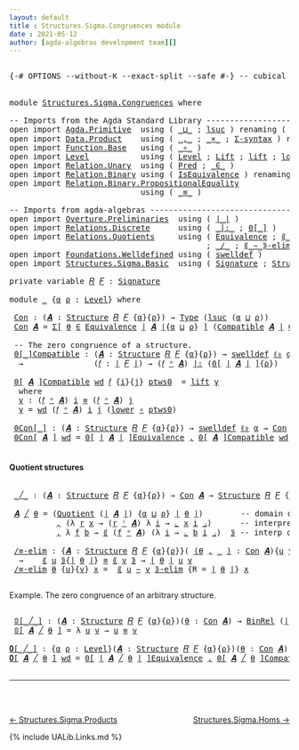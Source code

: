 ```yaml
---
layout: default
title : Structures.Sigma.Congruences module
date : 2021-05-12
author: [agda-algebras development team][]
---
```


<pre class="Agda">

<a id="145" class="Symbol">{-#</a> <a id="149" class="Keyword">OPTIONS</a> <a id="157" class="Pragma">--without-K</a> <a id="169" class="Pragma">--exact-split</a> <a id="183" class="Pragma">--safe</a> <a id="190" class="Symbol">#-}</a> <a id="194" class="Comment">-- cubical #-}</a>


<a id="211" class="Keyword">module</a> <a id="218" href="Structures.Sigma.Congruences.html" class="Module">Structures.Sigma.Congruences</a> <a id="247" class="Keyword">where</a>

<a id="254" class="Comment">-- Imports from the Agda Standard Library ------------------------------------------------</a>
<a id="345" class="Keyword">open</a> <a id="350" class="Keyword">import</a> <a id="357" href="Agda.Primitive.html" class="Module">Agda.Primitive</a>  <a id="373" class="Keyword">using</a> <a id="379" class="Symbol">(</a> <a id="381" href="Agda.Primitive.html#810" class="Primitive Operator">_⊔_</a> <a id="385" class="Symbol">;</a> <a id="387" href="Agda.Primitive.html#780" class="Primitive">lsuc</a> <a id="392" class="Symbol">)</a> <a id="394" class="Keyword">renaming</a> <a id="403" class="Symbol">(</a> <a id="405" href="Agda.Primitive.html#326" class="Primitive">Set</a> <a id="409" class="Symbol">to</a> <a id="412" class="Primitive">Type</a> <a id="417" class="Symbol">;</a> <a id="419" href="Agda.Primitive.html#764" class="Primitive">lzero</a> <a id="425" class="Symbol">to</a> <a id="428" class="Primitive">ℓ₀</a> <a id="431" class="Symbol">)</a>
<a id="433" class="Keyword">open</a> <a id="438" class="Keyword">import</a> <a id="445" href="Data.Product.html" class="Module">Data.Product</a>    <a id="461" class="Keyword">using</a> <a id="467" class="Symbol">(</a> <a id="469" href="Agda.Builtin.Sigma.html#236" class="InductiveConstructor Operator">_,_</a> <a id="473" class="Symbol">;</a> <a id="475" href="Data.Product.html#1167" class="Function Operator">_×_</a> <a id="479" class="Symbol">;</a> <a id="481" href="Data.Product.html#916" class="Function">Σ-syntax</a> <a id="490" class="Symbol">)</a> <a id="492" class="Keyword">renaming</a> <a id="501" class="Symbol">(</a> <a id="503" href="Agda.Builtin.Sigma.html#252" class="Field">proj₁</a> <a id="509" class="Symbol">to</a> <a id="512" class="Field">fst</a> <a id="516" class="Symbol">)</a>
<a id="518" class="Keyword">open</a> <a id="523" class="Keyword">import</a> <a id="530" href="Function.Base.html" class="Module">Function.Base</a>   <a id="546" class="Keyword">using</a> <a id="552" class="Symbol">(</a> <a id="554" href="Function.Base.html#1031" class="Function Operator">_∘_</a> <a id="558" class="Symbol">)</a>
<a id="560" class="Keyword">open</a> <a id="565" class="Keyword">import</a> <a id="572" href="Level.html" class="Module">Level</a>           <a id="588" class="Keyword">using</a> <a id="594" class="Symbol">(</a> <a id="596" href="Agda.Primitive.html#597" class="Postulate">Level</a> <a id="602" class="Symbol">;</a> <a id="604" href="Level.html#400" class="Record">Lift</a> <a id="609" class="Symbol">;</a> <a id="611" href="Level.html#457" class="InductiveConstructor">lift</a> <a id="616" class="Symbol">;</a> <a id="618" href="Level.html#470" class="Field">lower</a> <a id="624" class="Symbol">)</a>
<a id="626" class="Keyword">open</a> <a id="631" class="Keyword">import</a> <a id="638" href="Relation.Unary.html" class="Module">Relation.Unary</a>  <a id="654" class="Keyword">using</a> <a id="660" class="Symbol">(</a> <a id="662" href="Relation.Unary.html#1101" class="Function">Pred</a> <a id="667" class="Symbol">;</a> <a id="669" href="Relation.Unary.html#1523" class="Function Operator">_∈_</a> <a id="673" class="Symbol">)</a>
<a id="675" class="Keyword">open</a> <a id="680" class="Keyword">import</a> <a id="687" href="Relation.Binary.html" class="Module">Relation.Binary</a> <a id="703" class="Keyword">using</a> <a id="709" class="Symbol">(</a> <a id="711" href="Relation.Binary.Structures.html#1522" class="Record">IsEquivalence</a> <a id="725" class="Symbol">)</a> <a id="727" class="Keyword">renaming</a> <a id="736" class="Symbol">(</a> <a id="738" href="Relation.Binary.Core.html#882" class="Function">Rel</a> <a id="742" class="Symbol">to</a> <a id="745" class="Function">BinRel</a> <a id="752" class="Symbol">)</a>
<a id="754" class="Keyword">open</a> <a id="759" class="Keyword">import</a> <a id="766" href="Relation.Binary.PropositionalEquality.html" class="Module">Relation.Binary.PropositionalEquality</a>
                            <a id="832" class="Keyword">using</a> <a id="838" class="Symbol">(</a> <a id="840" href="Agda.Builtin.Equality.html#151" class="Datatype Operator">_≡_</a> <a id="844" class="Symbol">)</a>

<a id="847" class="Comment">-- Imports from agda-algebras ------------------------------------------------------------</a>
<a id="938" class="Keyword">open</a> <a id="943" class="Keyword">import</a> <a id="950" href="Overture.Preliminaries.html" class="Module">Overture.Preliminaries</a>  <a id="974" class="Keyword">using</a> <a id="980" class="Symbol">(</a> <a id="982" href="Overture.Preliminaries.html#4245" class="Function Operator">∣_∣</a> <a id="986" class="Symbol">)</a>
<a id="988" class="Keyword">open</a> <a id="993" class="Keyword">import</a> <a id="1000" href="Relations.Discrete.html" class="Module">Relations.Discrete</a>      <a id="1024" class="Keyword">using</a> <a id="1030" class="Symbol">(</a> <a id="1032" href="Relations.Discrete.html#6404" class="Function Operator">_|:_</a> <a id="1037" class="Symbol">;</a> <a id="1039" href="Relations.Discrete.html#4046" class="Function Operator">0[_]</a> <a id="1044" class="Symbol">)</a>
<a id="1046" class="Keyword">open</a> <a id="1051" class="Keyword">import</a> <a id="1058" href="Relations.Quotients.html" class="Module">Relations.Quotients</a>     <a id="1082" class="Keyword">using</a> <a id="1088" class="Symbol">(</a> <a id="1090" href="Relations.Quotients.html#1598" class="Function">Equivalence</a> <a id="1102" class="Symbol">;</a> <a id="1104" href="Relations.Quotients.html#5176" class="Function Operator">⟪_⟫</a> <a id="1108" class="Symbol">;</a> <a id="1110" href="Relations.Quotients.html#5369" class="Function Operator">⌞_⌟</a> <a id="1114" class="Symbol">;</a> <a id="1116" href="Relations.Quotients.html#6890" class="Function Operator">0[_]Equivalence</a>
                                          <a id="1174" class="Symbol">;</a> <a id="1176" href="Relations.Quotients.html#4948" class="Function Operator">_/_</a> <a id="1180" class="Symbol">;</a> <a id="1182" href="Relations.Quotients.html#7016" class="Function Operator">⟪_∼_⟫-elim</a> <a id="1193" class="Symbol">;</a> <a id="1195" href="Relations.Quotients.html#4823" class="Function">Quotient</a> <a id="1204" class="Symbol">)</a>
<a id="1206" class="Keyword">open</a> <a id="1211" class="Keyword">import</a> <a id="1218" href="Foundations.Welldefined.html" class="Module">Foundations.Welldefined</a> <a id="1242" class="Keyword">using</a> <a id="1248" class="Symbol">(</a> <a id="1250" href="Foundations.Welldefined.html#2817" class="Function">swelldef</a> <a id="1259" class="Symbol">)</a>
<a id="1261" class="Keyword">open</a> <a id="1266" class="Keyword">import</a> <a id="1273" href="Structures.Sigma.Basic.html" class="Module">Structures.Sigma.Basic</a>  <a id="1297" class="Keyword">using</a> <a id="1303" class="Symbol">(</a> <a id="1305" href="Structures.Sigma.Basic.html#1022" class="Function">Signature</a> <a id="1315" class="Symbol">;</a> <a id="1317" href="Structures.Sigma.Basic.html#1183" class="Function">Structure</a> <a id="1327" class="Symbol">;</a> <a id="1329" href="Structures.Sigma.Basic.html#2429" class="Function Operator">_ᵒ_</a> <a id="1333" class="Symbol">;</a> <a id="1335" href="Structures.Sigma.Basic.html#2523" class="Function">Compatible</a> <a id="1346" class="Symbol">;</a> <a id="1348" href="Structures.Sigma.Basic.html#2333" class="Function Operator">_ʳ_</a> <a id="1352" class="Symbol">)</a>

<a id="1355" class="Keyword">private</a> <a id="1363" class="Keyword">variable</a> <a id="1372" href="Structures.Sigma.Congruences.html#1372" class="Generalizable">𝑅</a> <a id="1374" href="Structures.Sigma.Congruences.html#1374" class="Generalizable">𝐹</a> <a id="1376" class="Symbol">:</a> <a id="1378" href="Structures.Sigma.Basic.html#1022" class="Function">Signature</a>

<a id="1389" class="Keyword">module</a> <a id="1396" href="Structures.Sigma.Congruences.html#1396" class="Module">_</a> <a id="1398" class="Symbol">{</a><a id="1399" href="Structures.Sigma.Congruences.html#1399" class="Bound">α</a> <a id="1401" href="Structures.Sigma.Congruences.html#1401" class="Bound">ρ</a> <a id="1403" class="Symbol">:</a> <a id="1405" href="Agda.Primitive.html#597" class="Postulate">Level</a><a id="1410" class="Symbol">}</a> <a id="1412" class="Keyword">where</a>

 <a id="1420" href="Structures.Sigma.Congruences.html#1420" class="Function">Con</a> <a id="1424" class="Symbol">:</a> <a id="1426" class="Symbol">(</a><a id="1427" href="Structures.Sigma.Congruences.html#1427" class="Bound">𝑨</a> <a id="1429" class="Symbol">:</a> <a id="1431" href="Structures.Sigma.Basic.html#1183" class="Function">Structure</a> <a id="1441" href="Structures.Sigma.Congruences.html#1372" class="Generalizable">𝑅</a> <a id="1443" href="Structures.Sigma.Congruences.html#1374" class="Generalizable">𝐹</a> <a id="1445" class="Symbol">{</a><a id="1446" href="Structures.Sigma.Congruences.html#1399" class="Bound">α</a><a id="1447" class="Symbol">}{</a><a id="1449" href="Structures.Sigma.Congruences.html#1401" class="Bound">ρ</a><a id="1450" class="Symbol">})</a> <a id="1453" class="Symbol">→</a> <a id="1455" href="Structures.Sigma.Congruences.html#412" class="Primitive">Type</a> <a id="1460" class="Symbol">(</a><a id="1461" href="Agda.Primitive.html#780" class="Primitive">lsuc</a> <a id="1466" class="Symbol">(</a><a id="1467" href="Structures.Sigma.Congruences.html#1399" class="Bound">α</a> <a id="1469" href="Agda.Primitive.html#810" class="Primitive Operator">⊔</a> <a id="1471" href="Structures.Sigma.Congruences.html#1401" class="Bound">ρ</a><a id="1472" class="Symbol">))</a>
 <a id="1476" href="Structures.Sigma.Congruences.html#1420" class="Function">Con</a> <a id="1480" href="Structures.Sigma.Congruences.html#1480" class="Bound">𝑨</a> <a id="1482" class="Symbol">=</a> <a id="1484" href="Data.Product.html#916" class="Function">Σ[</a> <a id="1487" href="Structures.Sigma.Congruences.html#1487" class="Bound">θ</a> <a id="1489" href="Data.Product.html#916" class="Function">∈</a> <a id="1491" href="Relations.Quotients.html#1598" class="Function">Equivalence</a> <a id="1503" href="Overture.Preliminaries.html#4245" class="Function Operator">∣</a> <a id="1505" href="Structures.Sigma.Congruences.html#1480" class="Bound">𝑨</a> <a id="1507" href="Overture.Preliminaries.html#4245" class="Function Operator">∣</a><a id="1508" class="Symbol">{</a><a id="1509" href="Structures.Sigma.Congruences.html#1399" class="Bound">α</a> <a id="1511" href="Agda.Primitive.html#810" class="Primitive Operator">⊔</a> <a id="1513" href="Structures.Sigma.Congruences.html#1401" class="Bound">ρ</a><a id="1514" class="Symbol">}</a> <a id="1516" href="Data.Product.html#916" class="Function">]</a> <a id="1518" class="Symbol">(</a><a id="1519" href="Structures.Sigma.Basic.html#2523" class="Function">Compatible</a> <a id="1530" href="Structures.Sigma.Congruences.html#1480" class="Bound">𝑨</a> <a id="1532" href="Overture.Preliminaries.html#4245" class="Function Operator">∣</a> <a id="1534" href="Structures.Sigma.Congruences.html#1487" class="Bound">θ</a> <a id="1536" href="Overture.Preliminaries.html#4245" class="Function Operator">∣</a><a id="1537" class="Symbol">)</a>

 <a id="1541" class="Comment">-- The zero congruence of a structure.</a>
 <a id="1581" href="Structures.Sigma.Congruences.html#1581" class="Function Operator">0[_]Compatible</a> <a id="1596" class="Symbol">:</a> <a id="1598" class="Symbol">(</a><a id="1599" href="Structures.Sigma.Congruences.html#1599" class="Bound">𝑨</a> <a id="1601" class="Symbol">:</a> <a id="1603" href="Structures.Sigma.Basic.html#1183" class="Function">Structure</a> <a id="1613" href="Structures.Sigma.Congruences.html#1372" class="Generalizable">𝑅</a> <a id="1615" href="Structures.Sigma.Congruences.html#1374" class="Generalizable">𝐹</a> <a id="1617" class="Symbol">{</a><a id="1618" href="Structures.Sigma.Congruences.html#1399" class="Bound">α</a><a id="1619" class="Symbol">}{</a><a id="1621" href="Structures.Sigma.Congruences.html#1401" class="Bound">ρ</a><a id="1622" class="Symbol">})</a> <a id="1625" class="Symbol">→</a> <a id="1627" href="Foundations.Welldefined.html#2817" class="Function">swelldef</a> <a id="1636" href="Structures.Sigma.Congruences.html#428" class="Primitive">ℓ₀</a> <a id="1639" href="Structures.Sigma.Congruences.html#1399" class="Bound">α</a>
  <a id="1643" class="Symbol">→</a>               <a id="1659" class="Symbol">(</a><a id="1660" href="Structures.Sigma.Congruences.html#1660" class="Bound">𝑓</a> <a id="1662" class="Symbol">:</a> <a id="1664" href="Overture.Preliminaries.html#4245" class="Function Operator">∣</a> <a id="1666" href="Structures.Sigma.Congruences.html#1374" class="Generalizable">𝐹</a> <a id="1668" href="Overture.Preliminaries.html#4245" class="Function Operator">∣</a><a id="1669" class="Symbol">)</a> <a id="1671" class="Symbol">→</a> <a id="1673" class="Symbol">(</a><a id="1674" href="Structures.Sigma.Congruences.html#1660" class="Bound">𝑓</a> <a id="1676" href="Structures.Sigma.Basic.html#2429" class="Function Operator">ᵒ</a> <a id="1678" href="Structures.Sigma.Congruences.html#1599" class="Bound">𝑨</a><a id="1679" class="Symbol">)</a> <a id="1681" href="Relations.Discrete.html#6404" class="Function Operator">|:</a> <a id="1684" class="Symbol">(</a><a id="1685" href="Relations.Discrete.html#4046" class="Function Operator">0[</a> <a id="1688" href="Overture.Preliminaries.html#4245" class="Function Operator">∣</a> <a id="1690" href="Structures.Sigma.Congruences.html#1599" class="Bound">𝑨</a> <a id="1692" href="Overture.Preliminaries.html#4245" class="Function Operator">∣</a> <a id="1694" href="Relations.Discrete.html#4046" class="Function Operator">]</a><a id="1695" class="Symbol">{</a><a id="1696" href="Structures.Sigma.Congruences.html#1401" class="Bound">ρ</a><a id="1697" class="Symbol">})</a>

 <a id="1702" href="Structures.Sigma.Congruences.html#1581" class="Function Operator">0[</a> <a id="1705" href="Structures.Sigma.Congruences.html#1705" class="Bound">𝑨</a> <a id="1707" href="Structures.Sigma.Congruences.html#1581" class="Function Operator">]Compatible</a> <a id="1719" href="Structures.Sigma.Congruences.html#1719" class="Bound">wd</a> <a id="1722" href="Structures.Sigma.Congruences.html#1722" class="Bound">𝑓</a> <a id="1724" class="Symbol">{</a><a id="1725" href="Structures.Sigma.Congruences.html#1725" class="Bound">i</a><a id="1726" class="Symbol">}{</a><a id="1728" href="Structures.Sigma.Congruences.html#1728" class="Bound">j</a><a id="1729" class="Symbol">}</a> <a id="1731" href="Structures.Sigma.Congruences.html#1731" class="Bound">ptws0</a>  <a id="1738" class="Symbol">=</a> <a id="1740" href="Level.html#457" class="InductiveConstructor">lift</a> <a id="1745" href="Structures.Sigma.Congruences.html#1757" class="Function">γ</a>
  <a id="1749" class="Keyword">where</a>
  <a id="1757" href="Structures.Sigma.Congruences.html#1757" class="Function">γ</a> <a id="1759" class="Symbol">:</a> <a id="1761" class="Symbol">(</a><a id="1762" href="Structures.Sigma.Congruences.html#1722" class="Bound">𝑓</a> <a id="1764" href="Structures.Sigma.Basic.html#2429" class="Function Operator">ᵒ</a> <a id="1766" href="Structures.Sigma.Congruences.html#1705" class="Bound">𝑨</a><a id="1767" class="Symbol">)</a> <a id="1769" href="Structures.Sigma.Congruences.html#1725" class="Bound">i</a> <a id="1771" href="Agda.Builtin.Equality.html#151" class="Datatype Operator">≡</a> <a id="1773" class="Symbol">(</a><a id="1774" href="Structures.Sigma.Congruences.html#1722" class="Bound">𝑓</a> <a id="1776" href="Structures.Sigma.Basic.html#2429" class="Function Operator">ᵒ</a> <a id="1778" href="Structures.Sigma.Congruences.html#1705" class="Bound">𝑨</a><a id="1779" class="Symbol">)</a> <a id="1781" href="Structures.Sigma.Congruences.html#1728" class="Bound">j</a>
  <a id="1785" href="Structures.Sigma.Congruences.html#1757" class="Function">γ</a> <a id="1787" class="Symbol">=</a> <a id="1789" href="Structures.Sigma.Congruences.html#1719" class="Bound">wd</a> <a id="1792" class="Symbol">(</a><a id="1793" href="Structures.Sigma.Congruences.html#1722" class="Bound">𝑓</a> <a id="1795" href="Structures.Sigma.Basic.html#2429" class="Function Operator">ᵒ</a> <a id="1797" href="Structures.Sigma.Congruences.html#1705" class="Bound">𝑨</a><a id="1798" class="Symbol">)</a> <a id="1800" href="Structures.Sigma.Congruences.html#1725" class="Bound">i</a> <a id="1802" href="Structures.Sigma.Congruences.html#1728" class="Bound">j</a> <a id="1804" class="Symbol">(</a><a id="1805" href="Level.html#470" class="Field">lower</a> <a id="1811" href="Function.Base.html#1031" class="Function Operator">∘</a> <a id="1813" href="Structures.Sigma.Congruences.html#1731" class="Bound">ptws0</a><a id="1818" class="Symbol">)</a>

 <a id="1822" href="Structures.Sigma.Congruences.html#1822" class="Function Operator">0Con[_]</a> <a id="1830" class="Symbol">:</a> <a id="1832" class="Symbol">(</a><a id="1833" href="Structures.Sigma.Congruences.html#1833" class="Bound">𝑨</a> <a id="1835" class="Symbol">:</a> <a id="1837" href="Structures.Sigma.Basic.html#1183" class="Function">Structure</a> <a id="1847" href="Structures.Sigma.Congruences.html#1372" class="Generalizable">𝑅</a> <a id="1849" href="Structures.Sigma.Congruences.html#1374" class="Generalizable">𝐹</a> <a id="1851" class="Symbol">{</a><a id="1852" href="Structures.Sigma.Congruences.html#1399" class="Bound">α</a><a id="1853" class="Symbol">}{</a><a id="1855" href="Structures.Sigma.Congruences.html#1401" class="Bound">ρ</a><a id="1856" class="Symbol">})</a> <a id="1859" class="Symbol">→</a> <a id="1861" href="Foundations.Welldefined.html#2817" class="Function">swelldef</a> <a id="1870" href="Structures.Sigma.Congruences.html#428" class="Primitive">ℓ₀</a> <a id="1873" href="Structures.Sigma.Congruences.html#1399" class="Bound">α</a> <a id="1875" class="Symbol">→</a> <a id="1877" href="Structures.Sigma.Congruences.html#1420" class="Function">Con</a> <a id="1881" href="Structures.Sigma.Congruences.html#1833" class="Bound">𝑨</a>
 <a id="1884" href="Structures.Sigma.Congruences.html#1822" class="Function Operator">0Con[</a> <a id="1890" href="Structures.Sigma.Congruences.html#1890" class="Bound">𝑨</a> <a id="1892" href="Structures.Sigma.Congruences.html#1822" class="Function Operator">]</a> <a id="1894" href="Structures.Sigma.Congruences.html#1894" class="Bound">wd</a> <a id="1897" class="Symbol">=</a> <a id="1899" href="Relations.Quotients.html#6890" class="Function Operator">0[</a> <a id="1902" href="Overture.Preliminaries.html#4245" class="Function Operator">∣</a> <a id="1904" href="Structures.Sigma.Congruences.html#1890" class="Bound">𝑨</a> <a id="1906" href="Overture.Preliminaries.html#4245" class="Function Operator">∣</a> <a id="1908" href="Relations.Quotients.html#6890" class="Function Operator">]Equivalence</a> <a id="1921" href="Agda.Builtin.Sigma.html#236" class="InductiveConstructor Operator">,</a> <a id="1923" href="Structures.Sigma.Congruences.html#1581" class="Function Operator">0[</a> <a id="1926" href="Structures.Sigma.Congruences.html#1890" class="Bound">𝑨</a> <a id="1928" href="Structures.Sigma.Congruences.html#1581" class="Function Operator">]Compatible</a> <a id="1940" href="Structures.Sigma.Congruences.html#1894" class="Bound">wd</a>

</pre>

#### Quotient structures

<pre class="Agda">

 <a id="1997" href="Structures.Sigma.Congruences.html#1997" class="Function Operator">_╱_</a> <a id="2001" class="Symbol">:</a> <a id="2003" class="Symbol">(</a><a id="2004" href="Structures.Sigma.Congruences.html#2004" class="Bound">𝑨</a> <a id="2006" class="Symbol">:</a> <a id="2008" href="Structures.Sigma.Basic.html#1183" class="Function">Structure</a> <a id="2018" href="Structures.Sigma.Congruences.html#1372" class="Generalizable">𝑅</a> <a id="2020" href="Structures.Sigma.Congruences.html#1374" class="Generalizable">𝐹</a> <a id="2022" class="Symbol">{</a><a id="2023" href="Structures.Sigma.Congruences.html#1399" class="Bound">α</a><a id="2024" class="Symbol">}{</a><a id="2026" href="Structures.Sigma.Congruences.html#1401" class="Bound">ρ</a><a id="2027" class="Symbol">})</a> <a id="2030" class="Symbol">→</a> <a id="2032" href="Structures.Sigma.Congruences.html#1420" class="Function">Con</a> <a id="2036" href="Structures.Sigma.Congruences.html#2004" class="Bound">𝑨</a> <a id="2038" class="Symbol">→</a> <a id="2040" href="Structures.Sigma.Basic.html#1183" class="Function">Structure</a> <a id="2050" href="Structures.Sigma.Congruences.html#1372" class="Generalizable">𝑅</a> <a id="2052" href="Structures.Sigma.Congruences.html#1374" class="Generalizable">𝐹</a> <a id="2054" class="Symbol">{</a><a id="2055" href="Agda.Primitive.html#780" class="Primitive">lsuc</a> <a id="2060" class="Symbol">(</a><a id="2061" href="Structures.Sigma.Congruences.html#1399" class="Bound">α</a> <a id="2063" href="Agda.Primitive.html#810" class="Primitive Operator">⊔</a> <a id="2065" href="Structures.Sigma.Congruences.html#1401" class="Bound">ρ</a><a id="2066" class="Symbol">)}{</a><a id="2069" href="Structures.Sigma.Congruences.html#1401" class="Bound">ρ</a><a id="2070" class="Symbol">}</a>

 <a id="2074" href="Structures.Sigma.Congruences.html#2074" class="Bound">𝑨</a> <a id="2076" href="Structures.Sigma.Congruences.html#1997" class="Function Operator">╱</a> <a id="2078" href="Structures.Sigma.Congruences.html#2078" class="Bound">θ</a> <a id="2080" class="Symbol">=</a> <a id="2082" class="Symbol">(</a><a id="2083" href="Relations.Quotients.html#4823" class="Function">Quotient</a> <a id="2092" class="Symbol">(</a><a id="2093" href="Overture.Preliminaries.html#4245" class="Function Operator">∣</a> <a id="2095" href="Structures.Sigma.Congruences.html#2074" class="Bound">𝑨</a> <a id="2097" href="Overture.Preliminaries.html#4245" class="Function Operator">∣</a><a id="2098" class="Symbol">)</a> <a id="2100" class="Symbol">{</a><a id="2101" href="Structures.Sigma.Congruences.html#1399" class="Bound">α</a> <a id="2103" href="Agda.Primitive.html#810" class="Primitive Operator">⊔</a> <a id="2105" href="Structures.Sigma.Congruences.html#1401" class="Bound">ρ</a><a id="2106" class="Symbol">}</a> <a id="2108" href="Overture.Preliminaries.html#4245" class="Function Operator">∣</a> <a id="2110" href="Structures.Sigma.Congruences.html#2078" class="Bound">θ</a> <a id="2112" href="Overture.Preliminaries.html#4245" class="Function Operator">∣</a><a id="2113" class="Symbol">)</a>        <a id="2122" class="Comment">-- domain of quotient structure</a>
          <a id="2164" href="Agda.Builtin.Sigma.html#236" class="InductiveConstructor Operator">,</a> <a id="2166" class="Symbol">(λ</a> <a id="2169" href="Structures.Sigma.Congruences.html#2169" class="Bound">r</a> <a id="2171" href="Structures.Sigma.Congruences.html#2171" class="Bound">x</a> <a id="2173" class="Symbol">→</a> <a id="2175" class="Symbol">(</a><a id="2176" href="Structures.Sigma.Congruences.html#2169" class="Bound">r</a> <a id="2178" href="Structures.Sigma.Basic.html#2333" class="Function Operator">ʳ</a> <a id="2180" href="Structures.Sigma.Congruences.html#2074" class="Bound">𝑨</a><a id="2181" class="Symbol">)</a> <a id="2183" class="Symbol">λ</a> <a id="2185" href="Structures.Sigma.Congruences.html#2185" class="Bound">i</a> <a id="2187" class="Symbol">→</a> <a id="2189" href="Relations.Quotients.html#5369" class="Function Operator">⌞</a> <a id="2191" href="Structures.Sigma.Congruences.html#2171" class="Bound">x</a> <a id="2193" href="Structures.Sigma.Congruences.html#2185" class="Bound">i</a> <a id="2195" href="Relations.Quotients.html#5369" class="Function Operator">⌟</a><a id="2196" class="Symbol">)</a>      <a id="2203" class="Comment">-- interpretation of relations</a>
          <a id="2244" href="Agda.Builtin.Sigma.html#236" class="InductiveConstructor Operator">,</a> <a id="2246" class="Symbol">λ</a> <a id="2248" href="Structures.Sigma.Congruences.html#2248" class="Bound">f</a> <a id="2250" href="Structures.Sigma.Congruences.html#2250" class="Bound">b</a> <a id="2252" class="Symbol">→</a> <a id="2254" href="Relations.Quotients.html#5176" class="Function Operator">⟪</a> <a id="2256" class="Symbol">(</a><a id="2257" href="Structures.Sigma.Congruences.html#2248" class="Bound">f</a> <a id="2259" href="Structures.Sigma.Basic.html#2429" class="Function Operator">ᵒ</a> <a id="2261" href="Structures.Sigma.Congruences.html#2074" class="Bound">𝑨</a><a id="2262" class="Symbol">)</a> <a id="2264" class="Symbol">(λ</a> <a id="2267" href="Structures.Sigma.Congruences.html#2267" class="Bound">i</a> <a id="2269" class="Symbol">→</a> <a id="2271" href="Relations.Quotients.html#5369" class="Function Operator">⌞</a> <a id="2273" href="Structures.Sigma.Congruences.html#2250" class="Bound">b</a> <a id="2275" href="Structures.Sigma.Congruences.html#2267" class="Bound">i</a> <a id="2277" href="Relations.Quotients.html#5369" class="Function Operator">⌟</a><a id="2278" class="Symbol">)</a>  <a id="2281" href="Relations.Quotients.html#5176" class="Function Operator">⟫</a> <a id="2283" class="Comment">-- interp of operations</a>

 <a id="2309" href="Structures.Sigma.Congruences.html#2309" class="Function">/≡-elim</a> <a id="2317" class="Symbol">:</a> <a id="2319" class="Symbol">{</a><a id="2320" href="Structures.Sigma.Congruences.html#2320" class="Bound">𝑨</a> <a id="2322" class="Symbol">:</a> <a id="2324" href="Structures.Sigma.Basic.html#1183" class="Function">Structure</a> <a id="2334" href="Structures.Sigma.Congruences.html#1372" class="Generalizable">𝑅</a> <a id="2336" href="Structures.Sigma.Congruences.html#1374" class="Generalizable">𝐹</a> <a id="2338" class="Symbol">{</a><a id="2339" href="Structures.Sigma.Congruences.html#1399" class="Bound">α</a><a id="2340" class="Symbol">}{</a><a id="2342" href="Structures.Sigma.Congruences.html#1401" class="Bound">ρ</a><a id="2343" class="Symbol">}}(</a> <a id="2347" href="Structures.Sigma.Congruences.html#2347" class="Symbol">(</a><a id="2348" href="Structures.Sigma.Congruences.html#2348" class="Bound">θ</a> <a id="2350" href="Agda.Builtin.Sigma.html#236" class="InductiveConstructor Operator">,</a> <a id="2352" href="Structures.Sigma.Congruences.html#2347" class="Symbol">_</a> <a id="2354" href="Structures.Sigma.Congruences.html#2347" class="Symbol">)</a> <a id="2356" class="Symbol">:</a> <a id="2358" href="Structures.Sigma.Congruences.html#1420" class="Function">Con</a> <a id="2362" href="Structures.Sigma.Congruences.html#2320" class="Bound">𝑨</a><a id="2363" class="Symbol">){</a><a id="2365" href="Structures.Sigma.Congruences.html#2365" class="Bound">u</a> <a id="2367" href="Structures.Sigma.Congruences.html#2367" class="Bound">v</a> <a id="2369" class="Symbol">:</a> <a id="2371" href="Overture.Preliminaries.html#4245" class="Function Operator">∣</a> <a id="2373" href="Structures.Sigma.Congruences.html#2320" class="Bound">𝑨</a> <a id="2375" href="Overture.Preliminaries.html#4245" class="Function Operator">∣</a><a id="2376" class="Symbol">}</a>
  <a id="2380" class="Symbol">→</a>    <a id="2385" href="Relations.Quotients.html#5176" class="Function Operator">⟪</a> <a id="2387" href="Structures.Sigma.Congruences.html#2365" class="Bound">u</a> <a id="2389" href="Relations.Quotients.html#5176" class="Function Operator">⟫</a><a id="2390" class="Symbol">{</a><a id="2391" href="Overture.Preliminaries.html#4245" class="Function Operator">∣</a> <a id="2393" href="Structures.Sigma.Congruences.html#2348" class="Bound">θ</a> <a id="2395" href="Overture.Preliminaries.html#4245" class="Function Operator">∣</a><a id="2396" class="Symbol">}</a> <a id="2398" href="Agda.Builtin.Equality.html#151" class="Datatype Operator">≡</a> <a id="2400" href="Relations.Quotients.html#5176" class="Function Operator">⟪</a> <a id="2402" href="Structures.Sigma.Congruences.html#2367" class="Bound">v</a> <a id="2404" href="Relations.Quotients.html#5176" class="Function Operator">⟫</a> <a id="2406" class="Symbol">→</a> <a id="2408" href="Overture.Preliminaries.html#4245" class="Function Operator">∣</a> <a id="2410" href="Structures.Sigma.Congruences.html#2348" class="Bound">θ</a> <a id="2412" href="Overture.Preliminaries.html#4245" class="Function Operator">∣</a> <a id="2414" href="Structures.Sigma.Congruences.html#2365" class="Bound">u</a> <a id="2416" href="Structures.Sigma.Congruences.html#2367" class="Bound">v</a>
 <a id="2419" href="Structures.Sigma.Congruences.html#2309" class="Function">/≡-elim</a> <a id="2427" href="Structures.Sigma.Congruences.html#2427" class="Bound">θ</a> <a id="2429" class="Symbol">{</a><a id="2430" href="Structures.Sigma.Congruences.html#2430" class="Bound">u</a><a id="2431" class="Symbol">}{</a><a id="2433" href="Structures.Sigma.Congruences.html#2433" class="Bound">v</a><a id="2434" class="Symbol">}</a> <a id="2436" href="Structures.Sigma.Congruences.html#2436" class="Bound">x</a> <a id="2438" class="Symbol">=</a>  <a id="2441" href="Relations.Quotients.html#7016" class="Function Operator">⟪</a> <a id="2443" href="Structures.Sigma.Congruences.html#2430" class="Bound">u</a> <a id="2445" href="Relations.Quotients.html#7016" class="Function Operator">∼</a> <a id="2447" href="Structures.Sigma.Congruences.html#2433" class="Bound">v</a> <a id="2449" href="Relations.Quotients.html#7016" class="Function Operator">⟫-elim</a> <a id="2456" class="Symbol">{</a><a id="2457" class="Argument">R</a> <a id="2459" class="Symbol">=</a> <a id="2461" href="Overture.Preliminaries.html#4245" class="Function Operator">∣</a> <a id="2463" href="Structures.Sigma.Congruences.html#2427" class="Bound">θ</a> <a id="2465" href="Overture.Preliminaries.html#4245" class="Function Operator">∣</a><a id="2466" class="Symbol">}</a> <a id="2468" href="Structures.Sigma.Congruences.html#2436" class="Bound">x</a>

</pre>

Example. The zero congruence of an arbitrary structure.

<pre class="Agda">

 <a id="2555" href="Structures.Sigma.Congruences.html#2555" class="Function Operator">𝟘[_╱_]</a> <a id="2562" class="Symbol">:</a> <a id="2564" class="Symbol">(</a><a id="2565" href="Structures.Sigma.Congruences.html#2565" class="Bound">𝑨</a> <a id="2567" class="Symbol">:</a> <a id="2569" href="Structures.Sigma.Basic.html#1183" class="Function">Structure</a> <a id="2579" href="Structures.Sigma.Congruences.html#1372" class="Generalizable">𝑅</a> <a id="2581" href="Structures.Sigma.Congruences.html#1374" class="Generalizable">𝐹</a> <a id="2583" class="Symbol">{</a><a id="2584" href="Structures.Sigma.Congruences.html#1399" class="Bound">α</a><a id="2585" class="Symbol">}{</a><a id="2587" href="Structures.Sigma.Congruences.html#1401" class="Bound">ρ</a><a id="2588" class="Symbol">})(</a><a id="2591" href="Structures.Sigma.Congruences.html#2591" class="Bound">θ</a> <a id="2593" class="Symbol">:</a> <a id="2595" href="Structures.Sigma.Congruences.html#1420" class="Function">Con</a> <a id="2599" href="Structures.Sigma.Congruences.html#2565" class="Bound">𝑨</a><a id="2600" class="Symbol">)</a> <a id="2602" class="Symbol">→</a> <a id="2604" href="Structures.Sigma.Congruences.html#745" class="Function">BinRel</a> <a id="2611" class="Symbol">(</a><a id="2612" href="Overture.Preliminaries.html#4245" class="Function Operator">∣</a> <a id="2614" href="Structures.Sigma.Congruences.html#2565" class="Bound">𝑨</a> <a id="2616" href="Overture.Preliminaries.html#4245" class="Function Operator">∣</a> <a id="2618" href="Relations.Quotients.html#4948" class="Function Operator">/</a> <a id="2620" class="Symbol">(</a><a id="2621" href="Structures.Sigma.Congruences.html#512" class="Field">fst</a> <a id="2625" href="Overture.Preliminaries.html#4245" class="Function Operator">∣</a> <a id="2627" href="Structures.Sigma.Congruences.html#2591" class="Bound">θ</a> <a id="2629" href="Overture.Preliminaries.html#4245" class="Function Operator">∣</a><a id="2630" class="Symbol">))</a> <a id="2633" class="Symbol">(</a><a id="2634" href="Agda.Primitive.html#780" class="Primitive">lsuc</a> <a id="2639" class="Symbol">(</a><a id="2640" href="Structures.Sigma.Congruences.html#1399" class="Bound">α</a> <a id="2642" href="Agda.Primitive.html#810" class="Primitive Operator">⊔</a> <a id="2644" href="Structures.Sigma.Congruences.html#1401" class="Bound">ρ</a><a id="2645" class="Symbol">))</a>
 <a id="2649" href="Structures.Sigma.Congruences.html#2555" class="Function Operator">𝟘[</a> <a id="2652" href="Structures.Sigma.Congruences.html#2652" class="Bound">𝑨</a> <a id="2654" href="Structures.Sigma.Congruences.html#2555" class="Function Operator">╱</a> <a id="2656" href="Structures.Sigma.Congruences.html#2656" class="Bound">θ</a> <a id="2658" href="Structures.Sigma.Congruences.html#2555" class="Function Operator">]</a> <a id="2660" class="Symbol">=</a> <a id="2662" class="Symbol">λ</a> <a id="2664" href="Structures.Sigma.Congruences.html#2664" class="Bound">u</a> <a id="2666" href="Structures.Sigma.Congruences.html#2666" class="Bound">v</a> <a id="2668" class="Symbol">→</a> <a id="2670" href="Structures.Sigma.Congruences.html#2664" class="Bound">u</a> <a id="2672" href="Agda.Builtin.Equality.html#151" class="Datatype Operator">≡</a> <a id="2674" href="Structures.Sigma.Congruences.html#2666" class="Bound">v</a>

<a id="𝟎[_╱_]"></a><a id="2677" href="Structures.Sigma.Congruences.html#2677" class="Function Operator">𝟎[_╱_]</a> <a id="2684" class="Symbol">:</a> <a id="2686" class="Symbol">{</a><a id="2687" href="Structures.Sigma.Congruences.html#2687" class="Bound">α</a> <a id="2689" href="Structures.Sigma.Congruences.html#2689" class="Bound">ρ</a> <a id="2691" class="Symbol">:</a> <a id="2693" href="Agda.Primitive.html#597" class="Postulate">Level</a><a id="2698" class="Symbol">}(</a><a id="2700" href="Structures.Sigma.Congruences.html#2700" class="Bound">𝑨</a> <a id="2702" class="Symbol">:</a> <a id="2704" href="Structures.Sigma.Basic.html#1183" class="Function">Structure</a> <a id="2714" href="Structures.Sigma.Congruences.html#1372" class="Generalizable">𝑅</a> <a id="2716" href="Structures.Sigma.Congruences.html#1374" class="Generalizable">𝐹</a> <a id="2718" class="Symbol">{</a><a id="2719" href="Structures.Sigma.Congruences.html#2687" class="Bound">α</a><a id="2720" class="Symbol">}{</a><a id="2722" href="Structures.Sigma.Congruences.html#2689" class="Bound">ρ</a><a id="2723" class="Symbol">})(</a><a id="2726" href="Structures.Sigma.Congruences.html#2726" class="Bound">θ</a> <a id="2728" class="Symbol">:</a> <a id="2730" href="Structures.Sigma.Congruences.html#1420" class="Function">Con</a> <a id="2734" href="Structures.Sigma.Congruences.html#2700" class="Bound">𝑨</a><a id="2735" class="Symbol">)</a> <a id="2737" class="Symbol">→</a> <a id="2739" href="Foundations.Welldefined.html#2817" class="Function">swelldef</a> <a id="2748" href="Structures.Sigma.Congruences.html#428" class="Primitive">ℓ₀</a> <a id="2751" class="Symbol">(</a><a id="2752" href="Agda.Primitive.html#780" class="Primitive">lsuc</a> <a id="2757" class="Symbol">(</a><a id="2758" href="Structures.Sigma.Congruences.html#2687" class="Bound">α</a> <a id="2760" href="Agda.Primitive.html#810" class="Primitive Operator">⊔</a> <a id="2762" href="Structures.Sigma.Congruences.html#2689" class="Bound">ρ</a><a id="2763" class="Symbol">))</a> <a id="2766" class="Symbol">→</a> <a id="2768" href="Structures.Sigma.Congruences.html#1420" class="Function">Con</a> <a id="2772" class="Symbol">(</a><a id="2773" href="Structures.Sigma.Congruences.html#2700" class="Bound">𝑨</a> <a id="2775" href="Structures.Sigma.Congruences.html#1997" class="Function Operator">╱</a> <a id="2777" href="Structures.Sigma.Congruences.html#2726" class="Bound">θ</a><a id="2778" class="Symbol">)</a>
<a id="2780" href="Structures.Sigma.Congruences.html#2677" class="Function Operator">𝟎[</a> <a id="2783" href="Structures.Sigma.Congruences.html#2783" class="Bound">𝑨</a> <a id="2785" href="Structures.Sigma.Congruences.html#2677" class="Function Operator">╱</a> <a id="2787" href="Structures.Sigma.Congruences.html#2787" class="Bound">θ</a> <a id="2789" href="Structures.Sigma.Congruences.html#2677" class="Function Operator">]</a> <a id="2791" href="Structures.Sigma.Congruences.html#2791" class="Bound">wd</a> <a id="2794" class="Symbol">=</a> <a id="2796" href="Relations.Quotients.html#6890" class="Function Operator">0[</a> <a id="2799" href="Overture.Preliminaries.html#4245" class="Function Operator">∣</a> <a id="2801" href="Structures.Sigma.Congruences.html#2783" class="Bound">𝑨</a> <a id="2803" href="Structures.Sigma.Congruences.html#1997" class="Function Operator">╱</a> <a id="2805" href="Structures.Sigma.Congruences.html#2787" class="Bound">θ</a> <a id="2807" href="Overture.Preliminaries.html#4245" class="Function Operator">∣</a> <a id="2809" href="Relations.Quotients.html#6890" class="Function Operator">]Equivalence</a> <a id="2822" href="Agda.Builtin.Sigma.html#236" class="InductiveConstructor Operator">,</a> <a id="2824" href="Structures.Sigma.Congruences.html#1581" class="Function Operator">0[</a> <a id="2827" href="Structures.Sigma.Congruences.html#2783" class="Bound">𝑨</a> <a id="2829" href="Structures.Sigma.Congruences.html#1997" class="Function Operator">╱</a> <a id="2831" href="Structures.Sigma.Congruences.html#2787" class="Bound">θ</a> <a id="2833" href="Structures.Sigma.Congruences.html#1581" class="Function Operator">]Compatible</a> <a id="2845" href="Structures.Sigma.Congruences.html#2791" class="Bound">wd</a>

</pre>

--------------------------------

<br>
<br>

[← Structures.Sigma.Products](Structures.Sigma.Products.html)
<span style="float:right;">[Structures.Sigma.Homs →](Structures.Sigma.Homs.html)</span>

{% include UALib.Links.md %}

[agda-algebras development team]: https://github.com/ualib/agda-algebras#the-agda-algebras-development-team
